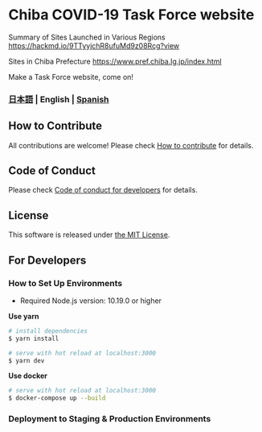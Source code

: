 # Chiba COVID-19 Task Force website

  Summary of Sites Launched in Various Regions
https://hackmd.io/9TTyyjchR8ufuMd9z08Rcg?view

  Sites in Chiba Prefecture
https://www.pref.chiba.lg.jp/index.html

Make a Task Force website, come on!

### [日本語](./README.md) | English | [Spanish](./README_ES.md)

## How to Contribute

All contributions are welcome!
Please check [How to contribute](./.github/CONTRIBUTING_EN.md) for details.

## Code of Conduct

Please check [Code of conduct for developers](./.github/CODE_OF_CONDUCT_EN.md) for details.

## License
This software is released under [the MIT License](./LICENSE.txt).

## For Developers

### How to Set Up Environments

- Required Node.js version: 10.19.0 or higher

**Use yarn**
``` bash
# install dependencies
$ yarn install

# serve with hot reload at localhost:3000
$ yarn dev
```

**Use docker**
```bash
# serve with hot reload at localhost:3000
$ docker-compose up --build
```

### Deployment to Staging & Production Environments